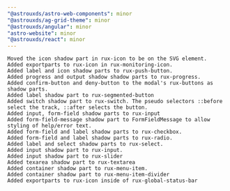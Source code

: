 ```yaml
---
"@astrouxds/astro-web-components": minor
"@astrouxds/ag-grid-theme": minor
"@astrouxds/angular": minor
"astro-website": minor
"@astrouxds/react": minor
---
```


    Moved the icon shadow part in rux-icon to be on the SVG element.
    Added exportparts to rux-icon in rux-monitoring-icon.
    Added label and icon shadow parts to rux-push-button.
    Added progress and output shadow shadow parts to rux-progress.
    Added confirm-button and deny-button to the modal's rux-buttons as shadow parts.
    Added label shadow part to rux-segmented-button
    Added switch shadow part to rux-switch. The pseudo selectors ::before select the track, ::after selects the button.
    Added input, form-field shadow parts to rux-input
    Added form-field-message shadow part to FormFieldMessage to allow styling of help/error text.
    Added form-field and label shadow parts to rux-checkbox.
    Added form-field and label shadow parts to rux-radio.
    Added label and select shadow parts to rux-select.
    Added input shadow part to rux-input.
    Added input shadow part to rux-slider
    Added texarea shadow part to rux-textarea
    Added container shadow part to rux-menu-item.
    Added container shadow part to rux-menu-item-divider
    Added exportparts to rux-icon inside of rux-global-status-bar

